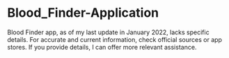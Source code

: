 # Blood_Finder-Application
Blood Finder app, as of my last update in January 2022, lacks specific details. For accurate and current information, check official sources or app stores. If you provide details, I can offer more relevant assistance.
